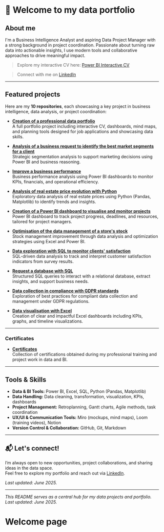 # 👋 Welcome to my data portfolio

## About me

I'm a Business Intelligence Analyst and aspiring Data Project Manager with a strong background in project coordination. Passionate about turning raw data into actionable insights, I use modern tools and collaborative approaches to drive meaningful impact.

> Explore my interactive CV here: [Power BI Interactive CV](https://app.powerbi.com/view?r=eyJrIjoiZjRiOTc3NDItN2Y3OS00Mjc3LWE3MjUtNTM3N2E4NzRjODZlIiwidCI6IjI0ZmZjMGRmLTZiM2YtNGVkZS1iYWNkLWRkNDlmZDFiNGEzMCJ9)

> Connect with me on [LinkedIn](https://www.linkedin.com/in/nathalie-currid/)

---

## Featured projects

Here are my **10 repositories**, each showcasing a key project in business intelligence, data analysis, or project coordination:

- [**Creation of a professional data portfolio**](https://github.com/ncurrid/Creation-of-a-professional-data-portfolio)  
  A full portfolio project including interactive CV, dashboards, mind maps, and planning tools designed for job applications and showcasing data skills.

- [**Analysis of a business request to identify the best market segments for a client**](https://github.com/ncurrid/Analysis-of-a-business-request-to-identify-the-best-market-segments-for-the-client)  
  Strategic segmentation analysis to support marketing decisions using Power BI and business reasoning.

- [**Improve a business performance**](https://github.com/ncurrid/Improve-a-business-performance)  
  Business performance analysis using Power BI dashboards to monitor KPIs, financials, and operational efficiency.

- [**Analysis of real estate price evolution with Python**](https://github.com/ncurrid/Analyse-real-estate-price-evolution-with-Python)  
  Exploratory data analysis of real estate prices using Python (Pandas, Matplotlib) to identify trends and insights.

- [**Creation of a Power BI dashboard to visualise and monitor projects**](https://github.com/ncurrid/Creation-of-a-Power-BI-dashboard-to-visualise-and-monitor-projects-)  
  Power BI dashboard to track project progress, deadlines, and resources, tailored for project managers.

- [**Optimisation of the data management of a store's stock**](https://github.com/ncurrid/Optimisation-of-the-data-management-of-a-store-s-stock)  
  Stock management improvement through data analysis and optimization strategies using Excel and Power BI.

- [**Data exploration with SQL to monitor clients' satisfaction**](https://github.com/ncurrid/Data-exploration-with-SQL-to-monitor-clients-satisfaction)  
  SQL-driven data analysis to track and interpret customer satisfaction indicators from survey results.

- [**Request a database with SQL**](https://github.com/ncurrid/Request-a-database-with-SQL)  
  Structured SQL queries to interact with a relational database, extract insights, and support business needs.

- [**Data collection in compliance with GDPR standards**](https://github.com/ncurrid/Data-collection-in-compliance-with-GDPR-standards)  
  Exploration of best practices for compliant data collection and management under GDPR regulations.

- [**Data visualisation with Excel**](https://github.com/ncurrid/Data-visualisation-with-Excel)  
  Creation of clear and impactful Excel dashboards including KPIs, graphs, and timeline visualizations.

---

### Certificates

- [**Certificates**](https://github.com/ncurrid/Certificates)  
  Collection of certifications obtained during my professional training and project work in data and BI.

---

## Tools & Skills

- **Data & BI Tools:** Power BI, Excel, SQL, Python (Pandas, Matplotlib)
- **Data Handling:** Data cleaning, transformation, visualization, KPIs, dashboards
- **Project Management:** Retroplanning, Gantt charts, Agile methods, task coordination
- **UX/UI & Communication Tools:** Miro (mockups, mind maps), Loom (training videos), Notion
- **Version Control & Collaboration:** GitHub, Git, Markdown

---

## 📬 Let's connect!

I’m always open to new opportunities, project collaborations, and sharing ideas in the data space.  
Feel free to explore my portfolio and reach out via [LinkedIn](https://www.linkedin.com/in/nathalie-currid/).

*Last updated: June 2025.*

---

*This README serves as a central hub for my data projects and portfolio. Last updated: June 2025.*
# Welcome page
